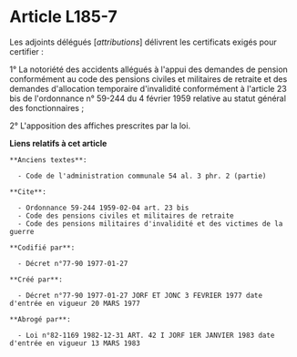 # Article L185-7

Les adjoints délégués [*attributions*] délivrent les certificats exigés pour certifier :

1° La notoriété des accidents allégués à l'appui des demandes de pension conformément au code des pensions civiles et
militaires de retraite et des demandes d'allocation temporaire d'invalidité conformément à l'article 23 bis de l'ordonnance
n° 59-244 du 4 février 1959 relative au statut général des fonctionnaires ;

2° L'apposition des affiches prescrites par la loi.

**Liens relatifs à cet article**

	**Anciens textes**:

	  - Code de l'administration communale 54 al. 3 phr. 2 (partie)

	**Cite**:

	  - Ordonnance 59-244 1959-02-04 art. 23 bis
	  - Code des pensions civiles et militaires de retraite
	  - Code des pensions militaires d'invalidité et des victimes de la guerre

	**Codifié par**:

	  - Décret n°77-90 1977-01-27

	**Créé par**:

	  - Décret n°77-90 1977-01-27 JORF ET JONC 3 FEVRIER 1977 date d'entrée en vigueur 20 MARS 1977

	**Abrogé par**:

	  - Loi n°82-1169 1982-12-31 ART. 42 I JORF 1ER JANVIER 1983 date d'entrée en vigueur 13 MARS 1983
